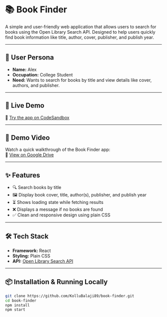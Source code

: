 # 📚 Book Finder

A simple and user-friendly web application that allows users to search for books using the Open Library Search API. Designed to help users quickly find book information like title, author, cover, publisher, and publish year.

---

## 👤 User Persona

- **Name:** Alex  
- **Occupation:** College Student  
- **Need:** Wants to search for books by title and view details like cover, authors, and publisher.

---

## 🚀 Live Demo

🔗 [Try the app on CodeSandbox](https://codesandbox.io/p/sandbox/book-finder-dqdchf)

---

## 🎥 Demo Video

Watch a quick walkthrough of the Book Finder app:  
🔗 [View on Google Drive](https://drive.google.com/file/d/1krVk-XISzW5-vADk9fSaSxaI2BGUH7RQ/view?usp=sharing)

---

## ✨ Features

- 🔍 Search books by title  
- 🖼️ Display book cover, title, author(s), publisher, and publish year  
- ⏳ Shows loading state while fetching results  
- ❌ Displays a message if no books are found  
- ✅ Clean and responsive design using plain CSS

---

## 🛠️ Tech Stack

- **Framework:** React  
- **Styling:** Plain CSS  
- **API:** [Open Library Search API](https://openlibrary.org/dev/docs/api/search)

---

## 📦 Installation & Running Locally

```bash
git clone https://github.com/KolluBalaji89/book-finder.git
cd book-finder
npm install
npm start
